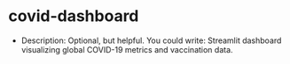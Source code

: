 # covid-dashboard
- Description: Optional, but helpful. You could write: Streamlit dashboard visualizing global COVID-19 metrics and vaccination data.
